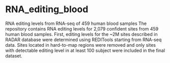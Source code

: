 # RNA_editing_blood
RNA editing levels from RNA-seq of 459 human blood samples
The repository contains RNA editing levels for 2,079 confident sites from 459 human blood samples.
First, editing levels for the ~2M sites described in RADAR database were determined using REDITools starting from RNA-seq data.
Sites located in hard-to-map regions were removed and only sites with detectable editing level in at least 100 subject were 
included in the final dataset.
